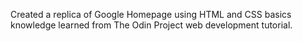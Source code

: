 Created a replica of Google Homepage using HTML and CSS basics knowledge learned from The Odin Project web development tutorial.
